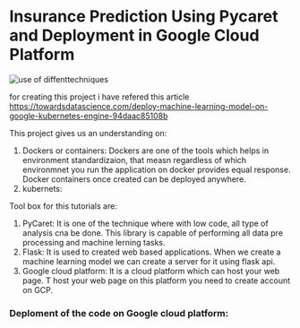 # Insurance Prediction Using Pycaret and Deployment in Google Cloud Platform

![use of diffenttechniques](https://user-images.githubusercontent.com/61301712/90972746-c9a88980-e4e9-11ea-9283-cbf240578a49.PNG)

for creating this project i have refered this article https://towardsdatascience.com/deploy-machine-learning-model-on-google-kubernetes-engine-94daac85108b

This project gives us an understanding on:
1. Dockers or containers:  Dockers are one of the tools which helps in environment standardizaion, that measn regardless of which environmnet you run the application on docker provides equal response. Docker containers once created can be deployed anywhere.
2. kubernets:


Tool box for this tutorials are:
1. PyCaret: It is one of the technique where with low code, all type of analysis cna be done. This library is capable of performing all data pre processing and machine lerning tasks.
2. Flask: It is used to created web based applications. When we create a machine learning model we can create a server for it using flask api.
3. Google cloud platform: It is a cloud platform which can host your web page. T host your web page on this platform you need to create account on GCP.


### Deploment of the code on Google cloud platform:


